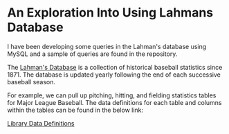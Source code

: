 # An Exploration Into Using Lahmans Database

I have been developing some queries in the Lahman's database using MySQL and a sample of queries are found in the repository. 

The [Lahman's Database](http://www.seanlahman.com/baseball-archive/statistics) is a collection of historical baseball statistics since 1871. The database is updated yearly following the end of each successive baseball season. 

For example, we can pull up pitching, hitting, and fielding statistics tables for Major League Baseball. The data definitions for each table and columns within the tables can be found in the below link:

[Library Data Definitions](http://www.seanlahman.com/files/database/readme2016.txt)
